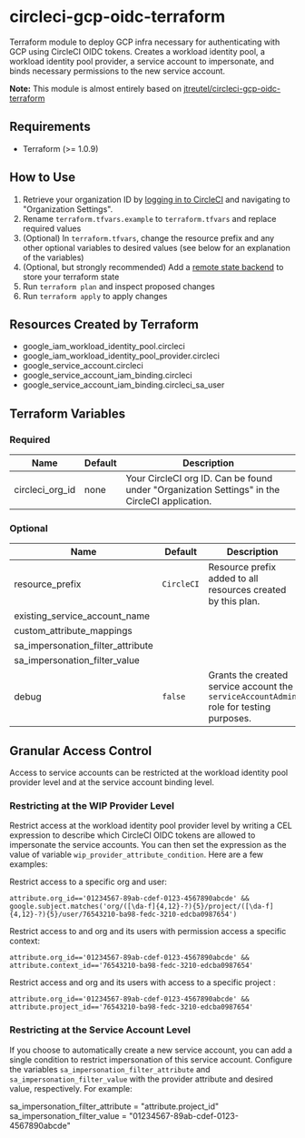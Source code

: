 # circleci-gcp-oidc-terraform
Terraform module to deploy GCP infra necessary for authenticating with GCP using CircleCI OIDC tokens.  Creates a workload identity pool, a workload identity pool provider, a service account to impersonate, and binds necessary permissions to the new service account.

**Note:** This module is almost entirely based on [jtreutel/circleci-gcp-oidc-terraform](https://github.com/jtreutel/circleci-gcp-oidc-terraform)

## Requirements

- Terraform (>= 1.0.9)

## How to Use

1. Retrieve your organization ID by [logging in to CircleCI](https://app.circleci.com/) and navigating to "Organization Settings".
2. Rename `terraform.tfvars.example` to `terraform.tfvars` and replace required values
3. (Optional) In `terraform.tfvars`, change the resource prefix and any other optional variables to desired values (see below for an explanation of the variables)
4. (Optional, but strongly recommended) Add a [remote state backend](https://www.terraform.io/docs/language/settings/backends/index.html) to store your terraform state
5. Run `terraform plan` and inspect proposed changes
6. Run `terraform apply` to apply changes


## Resources Created by Terraform

- google_iam_workload_identity_pool.circleci
- google_iam_workload_identity_pool_provider.circleci
- google_service_account.circleci
- google_service_account_iam_binding.circleci
- google_service_account_iam_binding.circleci_sa_user


## Terraform Variables

### Required

| Name | Default | Description|
|------|---------|------------|
|circleci_org_id|none|Your CircleCI org ID.  Can be found under "Organization Settings" in the CircleCI application.|


### Optional

| Name | Default | Description|
|------|---------|------------|
|resource_prefix|`CircleCI`|Resource prefix added to all resources created by this plan.|
|existing_service_account_name|||
|custom_attribute_mappings|||
|sa_impersonation_filter_attribute|||
|sa_impersonation_filter_value|||
|debug|`false`|Grants the created service account the `serviceAccountAdmin` role for testing purposes.|


## Granular Access Control

Access to service accounts can be restricted at the workload identity pool provider level and at the service account binding level.

### Restricting at the WIP Provider Level

Restrict access at the workload identity pool provider level by writing a CEL expression to describe which CircleCI OIDC tokens are allowed to impersonate the service accounts.  You can then set the expression as the value of variable `wip_provider_attribute_condition`.  Here are a few examples:

Restrict access to a specific org and user:
```
attribute.org_id=='01234567-89ab-cdef-0123-4567890abcde' &&
google.subject.matches('org/([\da-f]{4,12}-?){5}/project/([\da-f]{4,12}-?){5}/user/76543210-ba98-fedc-3210-edcba0987654')
```

Restrict access to and org and its users with permission access a specific context:
```
attribute.org_id=='01234567-89ab-cdef-0123-4567890abcde' &&
attribute.context_id=='76543210-ba98-fedc-3210-edcba0987654'
```

Restrict access and org and its users with access to a specific project :
```
attribute.org_id=='01234567-89ab-cdef-0123-4567890abcde' &&
attribute.project_id=='76543210-ba98-fedc-3210-edcba0987654'
```


### Restricting at the Service Account Level

If you choose to automatically create a new service account, you can add a single condition to restrict impersonation of this service account.  Configure the variables `sa_impersonation_filter_attribute` and `sa_impersonation_filter_value` with the provider attribute and desired value, respectively.  For example:

sa_impersonation_filter_attribute = "attribute.project_id"
sa_impersonation_filter_value = "01234567-89ab-cdef-0123-4567890abcde"
